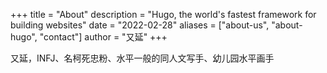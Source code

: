 +++
title = "About"
description = "Hugo, the world's fastest framework for building websites"
date = "2022-02-28"
aliases = ["about-us", "about-hugo", "contact"]
author = "又延"
+++

又延，INFJ、名柯死忠粉、水平一般的同人文写手、幼儿园水平画手

